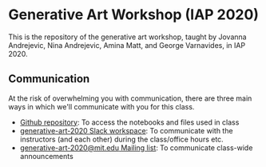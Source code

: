 # Generative Art Workshop (IAP 2020)

This is the repository of the generative art workshop, taught by Jovanna Andrejevic, Nina Andrejevic, Amina Matt, and George Varnavides, in IAP 2020.

## Communication
At the risk of overwhelming you with communication, there are three main ways in which we'll communicate with you for this class.
* [Github repository](https://github.com/gvarnavi/generative-art-iap): To access the notebooks and files used in class
* [generative-art-2020 Slack workspace](https://join.slack.com/t/generative-art-2020/shared_invite/enQtOTA0ODUzNzg4OTk4LWQwODgwYjQ4MzlhNjRlOTk0YjU1NzllYjk1MTZhNzk1N2JkOWI1MzM1ODZmMDkxMzM1YzQwM2JkMTZjYTE5NzE): To communicate with the instructors (and each other) during the class/office hours etc.
* [generative-art-2020@mit.edu Mailing list](https://groups.mit.edu/webmoira/list/generative-art-2020): To communicate class-wide announcements
